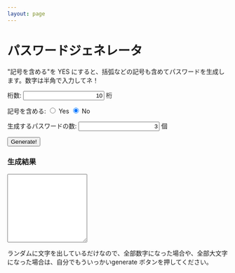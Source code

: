```yaml
---
layout: page
---
```



# パスワードジェネレータ

<p>"記号を含める"を YES にすると、括弧などの記号も含めてパスワードを生成します。数字は半角で入力してネ！</p><a name="more"></a>   <form>
<p>
桁数:
<input type="text" id="digits" value="10" style="text-align:right;" /> 桁
</p>
<p>
記号を含める:
<input type="radio" name="complex" value="1" /> Yes
<input type="radio" name="complex" value="0" checked="checked" /> No
<p>
<p>生成するパスワードの数: <input type="text" id="count" value="3" style="text-align:right;" /> 個</p>
<input type="button" value="Generate!" onclick="getPassword();" />
<h3>生成結果</h3>
<textarea rows="10" cols="20" id="result"></textarea>
</form>
<script>
function getPassword() {
	var length = document.getElementById("digits").value;
        if (!length.match(/^[1-9][0-9]*$/)) {
          document.getElementById("result").value = "桁数を正しく入力してください。";
          return;
        }
        var count = document.getElementById("count").value;
        if (!count.match(/^[1-9][0-9]*$/)) {
          document.getElementById("result").value = "個数を正しく入力してください。";
          return;
        }

	var len = parseInt(length);
        var cnt = parseInt(count);

        var complexRadios = document.getElementsByName("complex");
        var complex;
        for (var i = 0; i < complexRadios.length; i++) {
          if (complexRadios[i].checked) {
            complex = i;
          }
        }
        var seed1 = '01234567890abcdefghijklmnopqrstuvwxyzABCDEFGHIJKLMNOPQRSTUVWXYZ';
        var seed2 = '!#$%&\'(){}[]";:@^';
        var seed = '';
        seed = (complex == 0) ? seed1 + seed2 : seed1;
        var pwd = '', pwds = '';
        var i = 0, j = 0;
        for (i = 0; i < cnt; i++) {
          pwd = '';
          for (j = 0; j < len; j++) {
            pwd += seed[Math.floor(Math.random() * seed.length)];
          }
          pwds += pwd + "\n";
        }
        document.getElementById("result").value = pwds;
      }
</script>
<p>ランダムに文字を出しているだけなので、全部数字になった場合や、全部大文字になった場合は、自分でもういっかいgenerate ボタンを押してください。</p>
